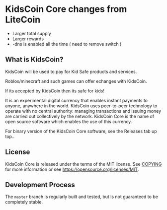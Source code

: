 KidsCoin Core changes from LiteCoin
=====================================
* Larger total supply
* Larger rewards
* -dns is enabled all the time  ( need to remove switch )

What is KidsCoin?
----------------

KidsCoin will be used to pay for Kid Safe products and services. 

Roblox/minecraft and such games can offer echanges with KidsCoin.

If its accepted by KidsCoin then its safe for kids!

It is an experimental digital currency that enables instant payments to
anyone, anywhere in the world. KidsCoin uses peer-to-peer technology to operate
with no central authority: managing transactions and issuing money are carried
out collectively by the network. KidsCoin Core is the name of open source
software which enables the use of this currency.

For binary version of the KidsCoin Core software, see the Releases tab up top..

License
-------

KidsCoin Core is released under the terms of the MIT license. See [COPYING](COPYING) for more
information or see https://opensource.org/licenses/MIT.

Development Process
-------------------

The `master` branch is regularly built and tested, but is not guaranteed to be
completely stable. 

